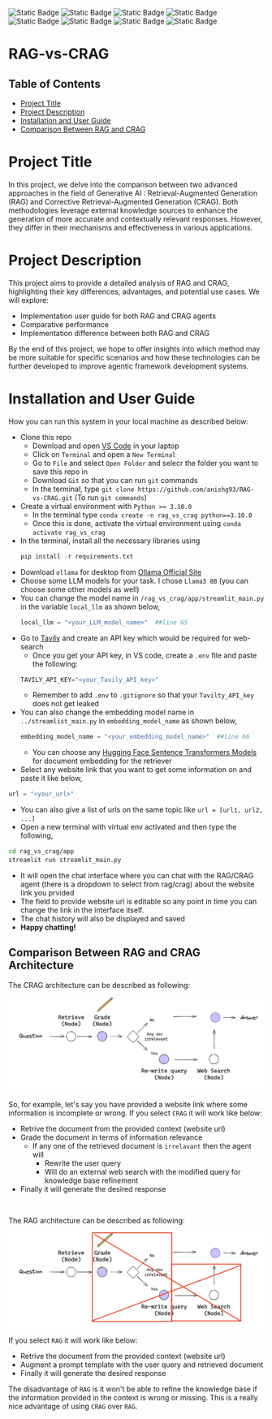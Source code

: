 ![Static Badge](https://img.shields.io/badge/Intro-GenAI--LLM_Agent-blue) ![Static Badge](https://img.shields.io/badge/LLM-Llama3_8b-red) ![Static Badge](https://img.shields.io/badge/RAG-Enabled-green) ![Static Badge](https://img.shields.io/badge/CRAG-Enabled-green) ![Static Badge](https://img.shields.io/badge/Embedding-all--MiniLM--L6--v2-brightgreen) ![Static Badge](https://img.shields.io/badge/VectorStore-Chroma-brightgreen) ![Static Badge](https://img.shields.io/badge/Orchestration-LangGraph-brightgreen) ![Static Badge](https://img.shields.io/badge/Frontend-Streamlit-blue)

# RAG-vs-CRAG

## Table of Contents

- [Project Title](#project-title)
- [Project Description](#project-description)
- [Installation and User Guide](#installation-and-user-guide)
- [Comparison Between RAG and CRAG](#comparison-between-rag-and-crag-architecture)

# Project Title

In this project, we delve into the comparison between two advanced approaches in the field of Generative AI : Retrieval-Augmented Generation (RAG) and Corrective Retrieval-Augmented Generation (CRAG). Both methodologies leverage external knowledge sources to enhance the generation of more accurate and contextually relevant responses. However, they differ in their mechanisms and effectiveness in various applications.

# Project Description

This project aims to provide a detailed analysis of RAG and CRAG, highlighting their key differences, advantages, and potential use cases. We will explore:

- Implementation user guide for both RAG and CRAG agents
- Comparative performance
- Implementation difference between both RAG and CRAG

By the end of this project, we hope to offer insights into which method may be more suitable for specific scenarios and how these technologies can be further developed to improve agentic framework development systems.

# Installation and User Guide

How you can run this system in your local machine as described below:

- Clone this repo 
  - Download and open [VS Code](https://code.visualstudio.com/Download) in your laptop
  - Click on `Terminal` and open a `New Terminal`
  - Go to `File` and select `Open Folder` and selecr the folder you want to save this repo in
  - Download `Git` so that you can run `git` commands
  - In the terminal, type `git clone https://github.com/anishg93/RAG-vs-CRAG.git` (To run `git commands`)
- Create a virtual environment with `Python >= 3.10.0`
  - In the terminal type `conda create -n rag_vs_crag python==3.10.0`
  - Once this is done, activate the virtual environment using `conda activate rag_vs_crag`
- In the terminal, install all the necessary libraries using 
    ```python
    pip install -r requirements.txt
    ```
- Download `ollama` for desktop from [Ollama Official Site](https://ollama.com/)
- Choose some LLM models for your task. I chose `Llama3 8B` (you can choose some other models as well)
- You can change the model name in `/rag_vs_crag/app/streamlit_main.py` in the variable `local_llm` as shown below,
  ```python
  local_llm = "<your_LLM_model_name>"  ##line 65
  ```
- Go to [Tavily](https://tavily.com/) and create an API key which would be required for web-search
  - Once you get your API key, in VS code, create a `.env` file and paste the following:
  ```python
  TAVILY_API_KEY="<your_Tavily_API_key>"
  ```
  - Remember to add `.env` to `.gitignore` so that your `Tavilty_API_key` does not get leaked
- You can also change the embedding model name in `../streamlist_main.py` in `embedding_model_name` as shown below,
  ```python
  embedding_model_name = "<your_embedding_model_name>"  ##line 66
  ```
  - You can choose any [Hugging Face Sentence Transformers Models](https://www.sbert.net/docs/sentence_transformer/pretrained_models.html) for document embedding for the retriever
- Select any website link that you want to get some information on and paste it like below,
```python
url = "<your_url>"
```
  - You can also give a list of urls on the same topic like `url = [url1, url2, ...]`
- Open a new terminal with virtual env activated and then type the following,
```bash
cd rag_vs_crag/app
streamlit run streamlit_main.py
```
  - It will open the chat interface where you can chat with the RAG/CRAG agent (there is a dropdown to select from rag/crag) about the website link you prvided
  - The field to provide website url is editable so any point in time you can change the link in the interface itself.
  - The chat history will also be displayed and saved
  - **Happy chatting!**

## Comparison Between RAG and CRAG Architecture

The CRAG architecture can be described as following:

![CRAG Architecture](image/crag_architecture.png)

So, for example, let's say you have provided a website link where some information is incomplete or wrong. If you select `CRAG` it will work like below:
- Retrive the document from the provided context (website url)
- Grade the document in terms of information relevance 
  - If any one of the retrieved document is `irrelavant` then the agent will
    - Rewrite the user query
    - Will do an external web search with the modified query for knowledge base refinement
- Finally it will generate the desired response
<br>

The RAG architecture can be described as following:

![RAG Architecture](image/rag_architecture.png)

If you select `RAG` it will work like below:
- Retrive the document from the provided context (website url)
- Augment a prompt template with the user query and retrieved document
- Finally it will generate the desired response

The disadvantage of `RAG` is it won't be able to refine the knowledge base if the information provided in the context is wrong or missing. This is a really nice advantage of using `CRAG` over `RAG`.
